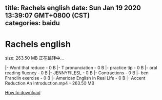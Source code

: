 
title: Rachels english
date: Sun Jan 19 2020 13:39:07 GMT+0800 (CST)    
categories: baidu
---

# Rachels english
size: 263.50 MB
 正在跳转中...
 
|- Word that reduce - 0 B
|- T pronunciation - 0 B
|- practice tip - 0 B
|- oral reading fluency - 0 B
|- JENNYFILESL - 0 B
|- Contractions - 0 B
|- ben Franclin exercise - 0 B
|- American English in Real Life - 0 B
|- Accent Reduction An Introduction.mp4 - 263.50 MB

[How to download](https://bpcam.bemobtrk.com/go/2ceec3aa-1ca2-46d6-b9ff-aaa5c184517c?jno=2212)
